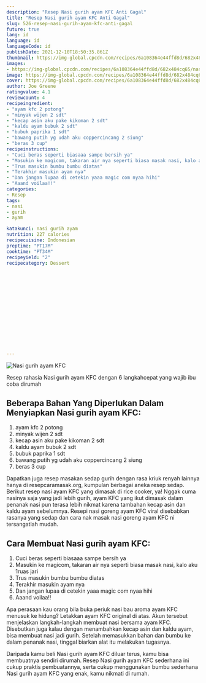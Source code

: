 ```yaml
---
description: "Resep Nasi gurih ayam KFC Anti Gagal"
title: "Resep Nasi gurih ayam KFC Anti Gagal"
slug: 526-resep-nasi-gurih-ayam-kfc-anti-gagal
future: true
lang: id
language: id
languageCode: id
publishDate: 2021-12-10T18:50:35.861Z 
thumbnail: https://img-global.cpcdn.com/recipes/6a108364e44ffd8d/682x484cq65/nasi-gurih-ayam-kfc-foto-resep-utama.png
images:
- https://img-global.cpcdn.com/recipes/6a108364e44ffd8d/682x484cq65/nasi-gurih-ayam-kfc-foto-resep-utama.png
image: https://img-global.cpcdn.com/recipes/6a108364e44ffd8d/682x484cq65/nasi-gurih-ayam-kfc-foto-resep-utama.png
cover: https://img-global.cpcdn.com/recipes/6a108364e44ffd8d/682x484cq65/nasi-gurih-ayam-kfc-foto-resep-utama.png
author: Joe Greene
ratingvalue: 4.1
reviewcount: 4
recipeingredient:
- "ayam kfc 2 potong"
- "minyak wijen 2 sdt"
- "kecap asin aku pake kikoman 2 sdt"
- "kaldu ayam bubuk 2 sdt"
- "bubuk paprika 1 sdt"
- "bawang putih yg udah aku coppercincang 2 siung"
- "beras 3 cup"
recipeinstructions:
- "Cuci beras seperti biasaaa sampe bersih ya"
- "Masukin ke magicom, takaran air nya seperti biasa masak nasi, kalo aku 1ruas jari"
- "Trus masukin bumbu bumbu diatas"
- "Terakhir masukin ayam nya"
- "Dan jangan lupaa di cetekin yaaa magic com nyaa hihi"
- "Aaand voilaa!!"
categories:
- Resep
tags:
- nasi
- gurih
- ayam

katakunci: nasi gurih ayam 
nutrition: 227 calories
recipecuisine: Indonesian
preptime: "PT17M"
cooktime: "PT34M"
recipeyield: "2"
recipecategory: Dessert


     
    
    
    
    
    
    
    
    
    
    
      
    
---
```



![Nasi gurih ayam KFC](https://img-global.cpcdn.com/recipes/6a108364e44ffd8d/682x484cq65/nasi-gurih-ayam-kfc-foto-resep-utama.png)

Resep rahasia Nasi gurih ayam KFC    dengan 6 langkahcepat yang wajib ibu coba dirumah

<!--inarticleads1-->

## Beberapa Bahan Yang Diperlukan Dalam Menyiapkan Nasi gurih ayam KFC:

1. ayam kfc 2 potong
1. minyak wijen 2 sdt
1. kecap asin aku pake kikoman 2 sdt
1. kaldu ayam bubuk 2 sdt
1. bubuk paprika 1 sdt
1. bawang putih yg udah aku coppercincang 2 siung
1. beras 3 cup

Dapatkan juga resep masakan sedap gurih dengan rasa kriuk renyah lainnya hanya di resepcaramasak.org, kumpulan berbagai aneka resep sedap. Berikut resep nasi ayam KFC yang dimasak di rice cooker, ya! Nggak cuma nasinya saja yang jadi lebih gurih, ayam KFC yang ikut dimasak dalam penanak nasi pun terasa lebih nikmat karena tambahan kecap asin dan kaldu ayam sebelumnya. Resepi nasi goreng ayam KFC viral disebabkan rasanya yang sedap dan cara nak masak nasi goreng ayam KFC ni tersangatlah mudah. 

<!--inarticleads2-->

## Cara Membuat Nasi gurih ayam KFC:

1. Cuci beras seperti biasaaa sampe bersih ya
1. Masukin ke magicom, takaran air nya seperti biasa masak nasi, kalo aku 1ruas jari
1. Trus masukin bumbu bumbu diatas
1. Terakhir masukin ayam nya
1. Dan jangan lupaa di cetekin yaaa magic com nyaa hihi
1. Aaand voilaa!!


Apa perasaan kau orang bila buka periuk nasi bau aroma ayam KFC menusuk ke hidung? Letakkan ayam KFC original di atas. Akun tersebut menjelaskan langkah-langkah membuat nasi bersama ayam KFC. Disebutkan juga kalau dengan menambahkan kecap asin dan kaldu ayam, bisa membuat nasi jadi gurih. Setelah memasukkan bahan dan bumbu ke dalam penanak nasi, tinggal biarkan alat itu melakukan tugasnya. 

Daripada kamu beli  Nasi gurih ayam KFC  diluar terus, kamu  bisa membuatnya sendiri dirumah. Resep  Nasi gurih ayam KFC  sederhana ini cukup praktis pembuatannya, serta cukup menggunakan bumbu sederhana  Nasi gurih ayam KFC  yang enak, kamu nikmati di rumah.
